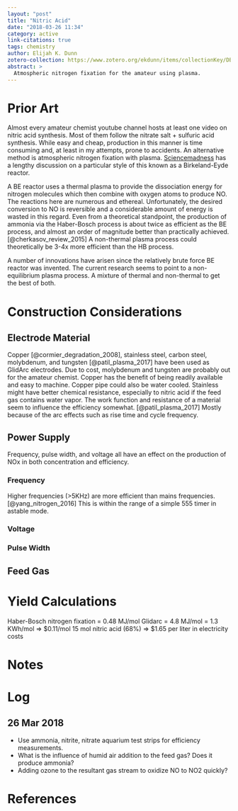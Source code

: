 ```yaml
---
layout: "post"
title: "Nitric Acid"
date: "2018-03-26 11:34"
category: active
link-citations: true
tags: chemistry
author: Elijah K. Dunn
zotero-collection: https://www.zotero.org/ekdunn/items/collectionKey/DBGV3U9D
abstract: >
  Atmospheric nitrogen fixation for the amateur using plasma.
---
```


# Prior Art
Almost every amateur chemist youtube channel hosts at least one video on nitric acid synthesis. Most of them follow the nitrate salt + sulfuric acid synthesis. While easy and cheap, production in this manner is time consuming and, at least in my attempts, prone to accidents. An alternative method is atmospheric nitrogen fixation with plasma. [Sciencemadness][] has a lengthy discussion on a particular style of this known as a Birkeland-Eyde reactor.

A BE reactor uses a thermal plasma to provide the dissociation energy for nitrogen molecules which then combine with oxygen atoms to produce NO. The reactions here are numerous and ethereal. Unfortunately, the desired conversion to NO is reversible and a considerable amount of energy is wasted in this regard. Even from a theoretical standpoint, the production of ammonia via the Haber-Bosch process is about twice as efficient as the BE process, and almost an order of magnitude better than practically achieved.[@cherkasov_review_2015] A non-thermal plasma process could theoretically be 3-4x more efficient than the HB process.

A number of innovations have arisen since the relatively brute force BE reactor was invented. The current research seems to point to a non-equilibrium plasma process. A mixture of thermal and non-thermal to get the best of both.

# Construction Considerations
## Electrode Material
Copper [@cormier_degradation_2008], stainless steel, carbon steel, molybdenum, and tungsten [@patil_plasma_2017] have been used as GlidArc electrodes. Due to cost, molybdenum and tungsten are probably out for the amateur chemist. Copper has the benefit of being readily available and easy to machine. Copper pipe could also be water cooled. Stainless might have better chemical resistance, especially to nitric acid if the feed gas contains water vapor. The work function and resistance of a material seem to influence the efficiency somewhat. [@patil_plasma_2017] Mostly because of the arc effects such as rise time and cycle frequency.

## Power Supply
Frequency, pulse width, and voltage all have an effect on the production of NOx in both concentration and efficiency.

### Frequency
Higher frequencies (>5KHz) are more efficient than mains frequencies. [@yang_nitrogen_2016] This is within the range of a simple 555 timer in astable mode.

### Voltage

### Pulse Width

## Feed Gas


# Yield Calculations
Haber-Bosch nitrogen fixation = 0.48 MJ/mol
Glidarc = 4.8 MJ/mol = 1.3 KWh/mol => $0.11/mol
15 mol nitric acid (68%) => $1.65 per liter in electricity costs


# Notes

# Log

## 26 Mar 2018
- Use ammonia, nitrite, nitrate aquarium test strips for efficiency measurements.
- What is the influence of humid air addition to the feed gas? Does it produce ammonia?
- Adding ozone to the resultant gas stream to oxidize NO to NO2 quickly?

# References

<!--Annotations-->
[Sciencemadness]: http://www.sciencemadness.org/talk/viewthread.php?tid=1518

<!--Glossary-->
